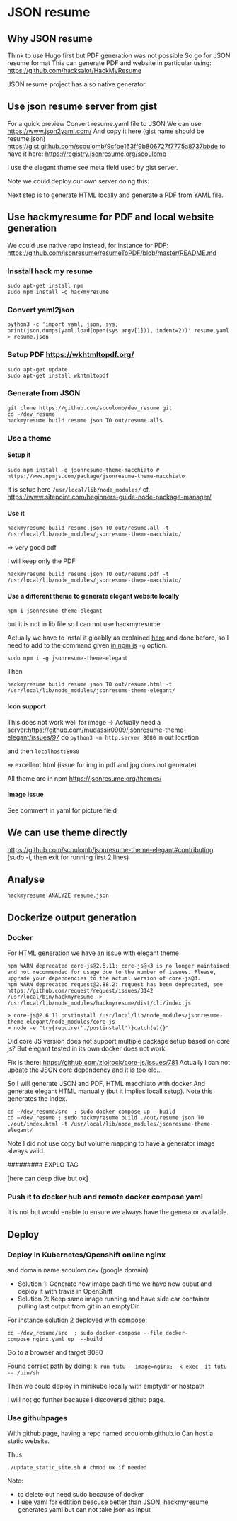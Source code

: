 # JSON resume

## Why JSON resume

Think to use Hugo first but PDF generation was not possible
So go for JSON resume format
This can generate PDF and website in particular using: https://github.com/hacksalot/HackMyResume 

JSON resume project has also native generator.

## Use json resume server from gist


For a quick preview
Convert resume.yaml file to JSON 
We can use https://www.json2yaml.com/
And copy it here (gist name should be resume.json) https://gist.github.com/scoulomb/9cfbe163ff9b806727f7775a8737bbde
to have it here: https://registry.jsonresume.org/scoulomb

I use the elegant theme see meta field used by gist server.

Note we could deploy our own server doing this:

Next step is to generate HTML locally and generate a PDF from YAML file.


## Use hackmyresume for PDF and local website generation

We could use native repo instead, for instance for PDF: https://github.com/jsonresume/resumeToPDF/blob/master/README.md

### Insstall hack my resume

```
sudo apt-get install npm
sudo npm install -g hackmyresume

```

### Convert yaml2json

```shell
python3 -c 'import yaml, json, sys; print(json.dumps(yaml.load(open(sys.argv[1])), indent=2))' resume.yaml > resume.json

```

### Setup PDF https://wkhtmltopdf.org/

```shell
sudo apt-get update
sudo apt-get install wkhtmltopdf
```

### Generate from JSON

```shell
git clone https://github.com/scoulomb/dev_resume.git
cd ~/dev_resume
hackmyresume build resume.json TO out/resume.all$
```

### Use a theme

#### Setup it

```shell
sudo npm install -g jsonresume-theme-macchiato # https://www.npmjs.com/package/jsonresume-theme-macchiato
```

It is setup here `/usr/local/lib/node_modules/` cf. https://www.sitepoint.com/beginners-guide-node-package-manager/ 

#### Use it

```
hackmyresume build resume.json TO out/resume.all -t /usr/local/lib/node_modules/jsonresume-theme-macchiato/
```

=> very good pdf

I will keep only the PDF

```
hackmyresume build resume.json TO out/resume.pdf -t /usr/local/lib/node_modules/jsonresume-theme-macchiato/
```

#### Use a different theme to generate elegant website locally

```
npm i jsonresume-theme-elegant
```

but it is not in lib file so I can not use hackmyresume

Actually we have to instal it gloablly as explained [here](https://stackoverflow.com/questions/5926672/where-does-npm-install-packages) and done before, so I need to add to the command given [in npm js](https://www.npmjs.com/package/jsonresume-theme-elegant) `-g` option.
 
```
sudo npm i -g jsonresume-theme-elegant
```

Then 

```
hackmyresume build resume.json TO out/resume.html -t /usr/local/lib/node_modules/jsonresume-theme-elegant/
```


#### Icon support

This does not work well for image -> 
Actually need a server:https://github.com/mudassir0909/jsonresume-theme-elegant/issues/97
do `python3 -m http.server 8080` in out location

and then `localhost:8080`

=> excellent html (issue for img in pdf and jpg does not generate)

All theme are in npm https://jsonresume.org/themes/

#### Image issue 

See comment in yaml for picture field

## We can use theme directly

https://github.com/scoulomb/jsonresume-theme-elegant#contributing
(sudo -i, then exit for running first 2 lines)

## Analyse

```
hackmyresume ANALYZE resume.json 
```

## Dockerize output generation

### Docker

For HTML generation we have an issue with elegant theme

```
npm WARN deprecated core-js@2.6.11: core-js@<3 is no longer maintained and not recommended for usage due to the number of issues. Please, upgrade your dependencies to the actual version of core-js@3.
npm WARN deprecated request@2.88.2: request has been deprecated, see https://github.com/request/request/issues/3142
/usr/local/bin/hackmyresume -> /usr/local/lib/node_modules/hackmyresume/dist/cli/index.js

> core-js@2.6.11 postinstall /usr/local/lib/node_modules/jsonresume-theme-elegant/node_modules/core-js
> node -e "try{require('./postinstall')}catch(e){}"

```

Old core JS version does not support multiple package setup based on core js?
But elegant tested in its own docker does not work

Fix is there: https://github.com/zloirock/core-js/issues/781
Actually  I can not update the JSON core dependency and it is too old...

So I will generate JSON and PDF, HTML macchiato with docker
And generate elegant HTML manually (but it implies locall setup). Note this generates the index.

```
cd ~/dev_resume/src  ; sudo docker-compose up --build
cd ~/dev_resume ; sudo hackmyresume build ./out/resume.json TO ./out/index.html -t /usr/local/lib/node_modules/jsonresume-theme-elegant/
```

Note I did not use copy but volume mapping to have a generator image always valid.

######### EXPLO TAG

[here can deep dive but ok] 

### Push it to docker hub and remote docker compose yaml

It is not but would enable to ensure we always have the generator available.

## Deploy 

### Deploy in Kubernetes/Openshift online nginx

and domain name scoulom.dev (google domain)

- Solution 1: Generate new image each time we have new ouput and deploy it with travis in OpenShift
- Solution 2: Keep same image running and have side car container pulling last output from git in an emptyDir

For instance solution 2 deployed with compose:
```
cd ~/dev_resume/src  ; sudo docker-compose --file docker-compose_nginx.yaml up  --build
```

Go to a browser and target 8080

Found correct path by doing: `k run tutu --image=nginx;  k exec -it tutu -- /bin/sh`

Then we could deploy in minikube locally with emptydir or hostpath

I will not go further because I discovered github page.

### Use githubpages

With  github page, having a repo named scoulomb.github.io
Can host a static website.

Thus

```
./update_static_site.sh # chmod ux if needed
```


Note:
- to delete out need sudo because of docker
- I use yaml for edtition beacuse better than JSON, hackmyresume generates yaml but can not take json as input

